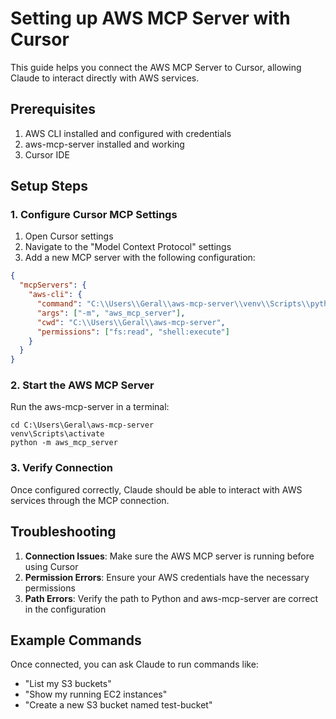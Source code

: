 # Setting up AWS MCP Server with Cursor

This guide helps you connect the AWS MCP Server to Cursor, allowing Claude to interact directly with AWS services.

## Prerequisites

1. AWS CLI installed and configured with credentials
2. aws-mcp-server installed and working
3. Cursor IDE

## Setup Steps

### 1. Configure Cursor MCP Settings

1. Open Cursor settings
2. Navigate to the "Model Context Protocol" settings
3. Add a new MCP server with the following configuration:

```json
{
  "mcpServers": {
    "aws-cli": {
      "command": "C:\\Users\\Geral\\aws-mcp-server\\venv\\Scripts\\python.exe",
      "args": ["-m", "aws_mcp_server"],
      "cwd": "C:\\Users\\Geral\\aws-mcp-server",
      "permissions": ["fs:read", "shell:execute"]
    }
  }
}
```

### 2. Start the AWS MCP Server

Run the aws-mcp-server in a terminal:

```
cd C:\Users\Geral\aws-mcp-server
venv\Scripts\activate
python -m aws_mcp_server
```

### 3. Verify Connection

Once configured correctly, Claude should be able to interact with AWS services through the MCP connection.

## Troubleshooting

1. **Connection Issues**: Make sure the AWS MCP server is running before using Cursor
2. **Permission Errors**: Ensure your AWS credentials have the necessary permissions
3. **Path Errors**: Verify the path to Python and aws-mcp-server are correct in the configuration

## Example Commands

Once connected, you can ask Claude to run commands like:

- "List my S3 buckets"
- "Show my running EC2 instances" 
- "Create a new S3 bucket named test-bucket" 